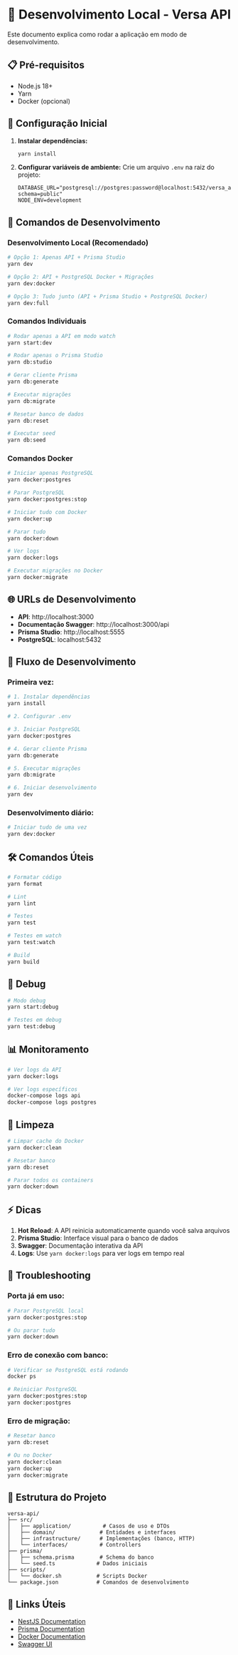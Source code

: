 # 🚀 Desenvolvimento Local - Versa API

Este documento explica como rodar a aplicação em modo de desenvolvimento.

## 📋 Pré-requisitos

- Node.js 18+
- Yarn
- Docker (opcional)

## 🔧 Configuração Inicial

1. **Instalar dependências:**

   ```bash
   yarn install
   ```

2. **Configurar variáveis de ambiente:**
   Crie um arquivo `.env` na raiz do projeto:
   ```env
   DATABASE_URL="postgresql://postgres:password@localhost:5432/versa_api?schema=public"
   NODE_ENV=development
   ```

## 🎯 Comandos de Desenvolvimento

### **Desenvolvimento Local (Recomendado)**

```bash
# Opção 1: Apenas API + Prisma Studio
yarn dev

# Opção 2: API + PostgreSQL Docker + Migrações
yarn dev:docker

# Opção 3: Tudo junto (API + Prisma Studio + PostgreSQL Docker)
yarn dev:full
```

### **Comandos Individuais**

```bash
# Rodar apenas a API em modo watch
yarn start:dev

# Rodar apenas o Prisma Studio
yarn db:studio

# Gerar cliente Prisma
yarn db:generate

# Executar migrações
yarn db:migrate

# Resetar banco de dados
yarn db:reset

# Executar seed
yarn db:seed
```

### **Comandos Docker**

```bash
# Iniciar apenas PostgreSQL
yarn docker:postgres

# Parar PostgreSQL
yarn docker:postgres:stop

# Iniciar tudo com Docker
yarn docker:up

# Parar tudo
yarn docker:down

# Ver logs
yarn docker:logs

# Executar migrações no Docker
yarn docker:migrate
```

## 🌐 URLs de Desenvolvimento

- **API**: http://localhost:3000
- **Documentação Swagger**: http://localhost:3000/api
- **Prisma Studio**: http://localhost:5555
- **PostgreSQL**: localhost:5432

## 🔄 Fluxo de Desenvolvimento

### **Primeira vez:**

```bash
# 1. Instalar dependências
yarn install

# 2. Configurar .env

# 3. Iniciar PostgreSQL
yarn docker:postgres

# 4. Gerar cliente Prisma
yarn db:generate

# 5. Executar migrações
yarn db:migrate

# 6. Iniciar desenvolvimento
yarn dev
```

### **Desenvolvimento diário:**

```bash
# Iniciar tudo de uma vez
yarn dev:docker
```

## 🛠️ Comandos Úteis

```bash
# Formatar código
yarn format

# Lint
yarn lint

# Testes
yarn test

# Testes em watch
yarn test:watch

# Build
yarn build
```

## 🐛 Debug

```bash
# Modo debug
yarn start:debug

# Testes em debug
yarn test:debug
```

## 📊 Monitoramento

```bash
# Ver logs da API
yarn docker:logs

# Ver logs específicos
docker-compose logs api
docker-compose logs postgres
```

## 🧹 Limpeza

```bash
# Limpar cache do Docker
yarn docker:clean

# Resetar banco
yarn db:reset

# Parar todos os containers
yarn docker:down
```

## ⚡ Dicas

1. **Hot Reload**: A API reinicia automaticamente quando você salva arquivos
2. **Prisma Studio**: Interface visual para o banco de dados
3. **Swagger**: Documentação interativa da API
4. **Logs**: Use `yarn docker:logs` para ver logs em tempo real

## 🚨 Troubleshooting

### **Porta já em uso:**

```bash
# Parar PostgreSQL local
yarn docker:postgres:stop

# Ou parar tudo
yarn docker:down
```

### **Erro de conexão com banco:**

```bash
# Verificar se PostgreSQL está rodando
docker ps

# Reiniciar PostgreSQL
yarn docker:postgres:stop
yarn docker:postgres
```

### **Erro de migração:**

```bash
# Resetar banco
yarn db:reset

# Ou no Docker
yarn docker:clean
yarn docker:up
yarn docker:migrate
```

## 📝 Estrutura do Projeto

```
versa-api/
├── src/
│   ├── application/          # Casos de uso e DTOs
│   ├── domain/              # Entidades e interfaces
│   ├── infrastructure/      # Implementações (banco, HTTP)
│   └── interfaces/          # Controllers
├── prisma/
│   ├── schema.prisma        # Schema do banco
│   └── seed.ts             # Dados iniciais
├── scripts/
│   └── docker.sh           # Scripts Docker
└── package.json            # Comandos de desenvolvimento
```

## 🔗 Links Úteis

- [NestJS Documentation](https://docs.nestjs.com/)
- [Prisma Documentation](https://www.prisma.io/docs/)
- [Docker Documentation](https://docs.docker.com/)
- [Swagger UI](https://swagger.io/tools/swagger-ui/)
